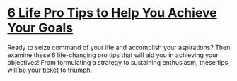 
# [6 Life Pro Tips to Help You Achieve Your Goals](https://www.mindhaste.com/t/life-pro-tips/6-life-pro-tips-to-help-you-achieve-your-goals-627)

Ready to seize command of your life and accomplish your aspirations? Then examine these 6 life-changing pro tips that will aid you in achieving your objectives! From formulating a strategy to sustaining enthusiasm, these tips will be your ticket to triumph.
    